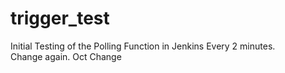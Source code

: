 ﻿# trigger_test

Initial Testing of the Polling Function in Jenkins Every 2 minutes.  
Change again.
Oct Change
